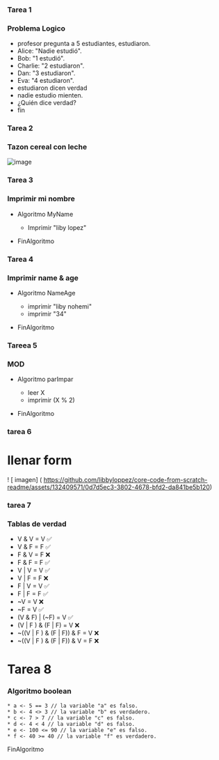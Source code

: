 ### Tarea 1
### Problema Logico
- profesor pregunta a 5 estudiantes, estudiaron.
- Alice: "Nadie estudió".
- Bob: "1 estudió".
- Charlie: "2 estudiaron".
- Dan: "3 estudiaron".
- Eva: "4 estudiaron".
- estudiaron dicen verdad 
- nadie estudio mienten.
- ¿Quién dice verdad?
- fin

### Tarea 2
### Tazon cereal con leche
![image](https://github.com/libbyloppez/core-code-from-scratch-readme/assets/132409571/28eac37f-effe-456c-be8f-f24087885981)

### Tarea 3
### Imprimir mi nombre
* Algoritmo MyName
	* Imprimir "liby lopez"
	
* FinAlgoritmo

### Tarea 4
### Imprimir name & age
* Algoritmo NameAge
	* imprimir "liby nohemi"
	* imprimir "34"
	
* FinAlgoritmo

### Tareea   5 
### MOD  
* Algoritmo parImpar
	* leer X
	* imprimir  (X % 2)
	       
* FinAlgoritmo

### tarea 6
#  llenar  form
! [ imagen] ( https://github.com/libbyloppez/core-code-from-scratch-readme/assets/132409571/0d7d5ec3-3802-4678-bfd2-da841be5b120)

### tarea 7
### Tablas de verdad
* V & V = V ✅ 
* V & F = F ✅ 
* F & V = F ❌
* F & F = F ✅ 
* V | V = V ✅  
* V | F = F ❌
* F | V = V ✅
* F | F = F ✅
* ~V = V	  ❌
* ~F = V	  ✅
* (V & F) | (~F) = V ✅
* (V | F ) & (F | F) = V  ❌
* ~((V | F ) & (F | F)) & F = V ❌
* ~((V | F ) & (F | F)) & V = F ❌

# Tarea 8
### Algoritmo boolean
	* a <- 5 == 3 // la variable "a" es falso.
	* b <- 4 <> 3 // la variable "b" es verdadero.
	* c <- 7 > 7 // la variable "c" es falso.
	* d <- 4 < 4 // la variable "d" es falso.
	* e <- 100 <= 90 // la variable "e" es falso.
	* f <- 40 >= 40 // la variable "f" es verdadero.
FinAlgoritmo
